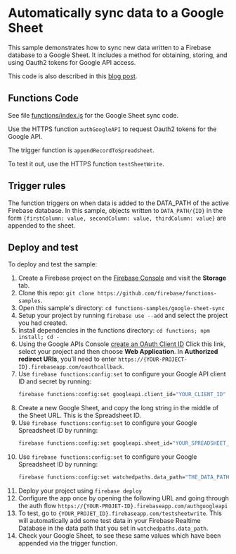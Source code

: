 # Automatically sync data to a Google Sheet

This sample demonstrates how to sync new data written to a Firebase database to a Google Sheet. It includes a method for obtaining, storing, and using Oauth2 tokens for Google API access.

This code is also described in this [blog post](https://medium.com/@elon.danziger/fast-flexible-and-free-visualizing-newborn-health-data-with-firebase-nodejs-and-google-sheets-1f73465a18bc).


## Functions Code

See file [functions/index.js](functions/index.js) for the Google Sheet sync code.

Use the HTTPS function `authGoogleAPI` to request Oauth2 tokens for the Google API.

The trigger function is `appendRecordToSpreadsheet`.

To test it out, use the HTTPS function `testSheetWrite`.


## Trigger rules

The function triggers on when data is added to the DATA_PATH of the active Firebase database.  In this sample, objects written to `DATA_PATH/{ID}` in the form `{firstColumn: value, secondColumn: value, thirdColumn: value}` are appended to the sheet.


## Deploy and test

To deploy and test the sample:

 1. Create a Firebase project on the [Firebase Console](https://console.firebase.google.com) and visit the **Storage** tab.
 1. Clone this repo: `git clone https://github.com/firebase/functions-samples`.
 1. Open this sample's directory: `cd functions-samples/google-sheet-sync`
 1. Setup your project by running `firebase use --add` and select the project you had created.
 1. Install dependencies in the functions directory: `cd functions; npm install; cd -`
 1. Using the Google APIs Console [create an OAuth Client ID](https://console.cloud.google.com/apis/credentials/oauthclient?project=_) Click this link, select your project and then choose **Web Application**. In **Authorized redirect URIs**, you’ll need to enter `https://{YOUR-PROJECT-ID}.firebaseapp.com/oauthcallback`.
 1. Use `firebase functions:config:set` to configure your Google API client ID and secret by running:
    ```bash
    firebase functions:config:set googleapi.client_id="YOUR_CLIENT_ID" googleapi.client_secret="YOUR_CLIENT_SECRET"
    ```
 1. Create a new Google Sheet, and copy the long string in the middle of the Sheet URL. This is the Spreadsheet ID.
 1. Use `firebase functions:config:set` to configure your Google Spreadsheet ID by running:
    ```bash
    firebase functions:config:set googleapi.sheet_id="YOUR_SPREADSHEET_ID"
    ```
 1. Use `firebase functions:config:set` to configure your Google Spreadsheet ID by running:
    ```bash
    firebase functions:config:set watchedpaths.data_path="THE_DATA_PATH_YOU_WANT"
    ```
 1. Deploy your project using `firebase deploy`
 1. Configure the app once by opening the following URL and going through the auth flow `https://{YOUR-PROJET-ID}.firebaseapp.com/authgoogleapi`
 1. To test, go to `{YOUR_PROJET_ID}.firebaseapp.com/testsheetwrite`. This will automatically add some test data in your Firebase Realtime Database in the data path that you set in `watchedpaths.data_path`.
 1. Check your Google Sheet, to see these same values which have been appended via the trigger function.
